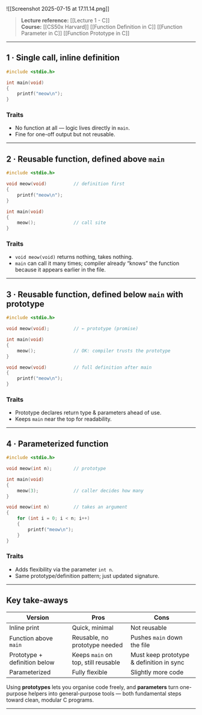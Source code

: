![[Screenshot 2025-07-15 at 17.11.14.png]]

> **Lecture reference:** [[Lecture 1 - C]]  
> **Course:** [[CS50x Harvard]]
> [[Function Definition in C]] [[Function Parameter in C]] [[Function Prototype in C]]

---

## 1 · Single call, inline definition

```c
#include <stdio.h>

int main(void)
{
    printf("meow\n");
}
```

### Traits  
* No function at all — logic lives directly in `main`.  
* Fine for one-off output but not reusable.

---

## 2 · Reusable function, defined above `main`

```c
#include <stdio.h>

void meow(void)          // definition first
{
    printf("meow\n");
}

int main(void)
{
    meow();              // call site
}
```

### Traits  
* `void meow(void)` returns nothing, takes nothing.  
* `main` can call it many times; compiler already “knows” the function because it appears earlier in the file.

---

## 3 · Reusable function, defined **below** `main` with prototype

```c
#include <stdio.h>

void meow(void);         // ← prototype (promise)

int main(void)
{
    meow();              // OK: compiler trusts the prototype
}

void meow(void)          // full definition after main
{
    printf("meow\n");
}
```

### Traits  
* Prototype declares return type & parameters ahead of use.  
* Keeps `main` near the top for readability.

---

## 4 · Parameterized function

```c
#include <stdio.h>

void meow(int n);        // prototype

int main(void)
{
    meow(3);             // caller decides how many
}

void meow(int n)         // takes an argument
{
    for (int i = 0; i < n; i++)
    {
        printf("meow\n");
    }
}
```

### Traits  
* Adds flexibility via the parameter `int n`.  
* Same prototype/definition pattern; just updated signature.

---

## Key take-aways

| Version | Pros | Cons |
|---------|------|------|
| Inline print | Quick, minimal | Not reusable |
| Function above `main` | Reusable, no prototype needed | Pushes `main` down the file |
| Prototype + definition below | Keeps `main` on top, still reusable | Must keep prototype & definition in sync |
| Parameterized | Fully flexible | Slightly more code |

Using **prototypes** lets you organise code freely, and **parameters** turn one-purpose helpers into general-purpose tools — both fundamental steps toward clean, modular C programs.

---